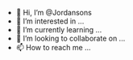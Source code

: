 - 👋 Hi, I’m @Jordansons
- 👀 I’m interested in ...
- 🌱 I’m currently learning ...
- 💞️ I’m looking to collaborate on ...
- 📫 How to reach me ...

<!---
Jordansons/Jordansons is a ✨ special ✨ repository because its `README.md` (this file) appears on your GitHub profile.
You can click the Preview link to take a look at your changes.
--->
